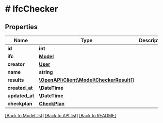 # # IfcChecker

## Properties

Name | Type | Description | Notes
------------ | ------------- | ------------- | -------------
**id** | **int** |  | [readonly]
**ifc** | [**Model**](Model.md) |  | [readonly]
**creator** | [**User**](User.md) |  | [readonly]
**name** | **string** |  | [optional]
**results** | [**\OpenAPI\Client\Model\CheckerResult[]**](CheckerResult.md) |  | [readonly]
**created_at** | **\DateTime** |  | [readonly]
**updated_at** | **\DateTime** |  | [readonly]
**checkplan** | [**CheckPlan**](CheckPlan.md) |  | [readonly]

[[Back to Model list]](../../README.md#models) [[Back to API list]](../../README.md#endpoints) [[Back to README]](../../README.md)
